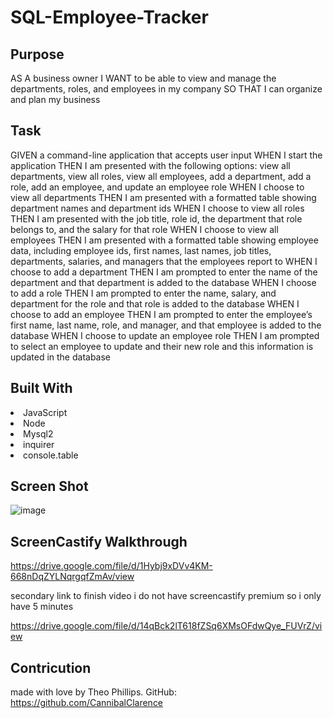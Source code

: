 # SQL-Employee-Tracker
## Purpose
AS A business owner
I WANT to be able to view and manage the departments, roles, and employees in my company
SO THAT I can organize and plan my business

## Task
GIVEN a command-line application that accepts user input
WHEN I start the application
THEN I am presented with the following options: view all departments, view all roles, view all employees, add a department, add a role, add an employee, and update an employee role
WHEN I choose to view all departments
THEN I am presented with a formatted table showing department names and department ids
WHEN I choose to view all roles
THEN I am presented with the job title, role id, the department that role belongs to, and the salary for that role
WHEN I choose to view all employees
THEN I am presented with a formatted table showing employee data, including employee ids, first names, last names, job titles, departments, salaries, and managers that the employees report to
WHEN I choose to add a department
THEN I am prompted to enter the name of the department and that department is added to the database
WHEN I choose to add a role
THEN I am prompted to enter the name, salary, and department for the role and that role is added to the database
WHEN I choose to add an employee
THEN I am prompted to enter the employee’s first name, last name, role, and manager, and that employee is added to the database
WHEN I choose to update an employee role
THEN I am prompted to select an employee to update and their new role and this information is updated in the database

## Built With
<li>
JavaScript
</li>
<li>
Node
</li>  
<li>
Mysql2
</li>  
<li>  
inquirer
</li>  
<li>  
console.table
</li>  

## Screen Shot
![image](https://user-images.githubusercontent.com/100390351/175792206-d825f1a6-6339-49b8-8b47-65cdda7c5d81.png)

## ScreenCastify Walkthrough
https://drive.google.com/file/d/1Hybj9xDVv4KM-668nDqZYLNqrgqfZmAv/view

secondary link to finish video i do not have screencastify premium so i only have 5 minutes

https://drive.google.com/file/d/14qBck2lT618fZSq6XMsOFdwQye_FUVrZ/view


## Contricution
made with love by Theo Phillips. GitHub: https://github.com/CannibalClarence
